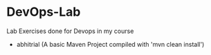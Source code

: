 # DevOps-Lab
Lab Exercises done for Devops in my course

* abhitrial (A basic Maven Project compiled with 'mvn clean install')
